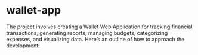 # wallet-app
The project involves creating a Wallet Web Application for tracking financial transactions, generating reports, managing budgets, categorizing expenses, and visualizing data. Here’s an outline of how to approach the development:
